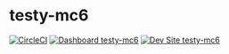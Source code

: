 # testy-mc6

[![CircleCI](https://circleci.com/gh/greg-1-anderson/testy-mc6.svg?style=shield)](https://circleci.com/gh/greg-1-anderson/testy-mc6)
[![Dashboard testy-mc6](https://img.shields.io/badge/dashboard-testy_mc6-yellow.svg)](https://dashboard.pantheon.io/sites/546537d4-72ba-415a-8971-c72a3c84d467#dev/code)
[![Dev Site testy-mc6](https://img.shields.io/badge/site-testy_mc6-blue.svg)](http://dev-testy-mc6.pantheonsite.io/)